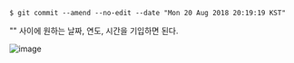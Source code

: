 ```shell
$ git commit --amend --no-edit --date "Mon 20 Aug 2018 20:19:19 KST"
```

"" 사이에 원하는 날짜, 연도, 시간을 기입하면 된다.

![image](https://user-images.githubusercontent.com/43662673/116565443-d87cf100-a940-11eb-9773-429f8ceea3c1.png)

